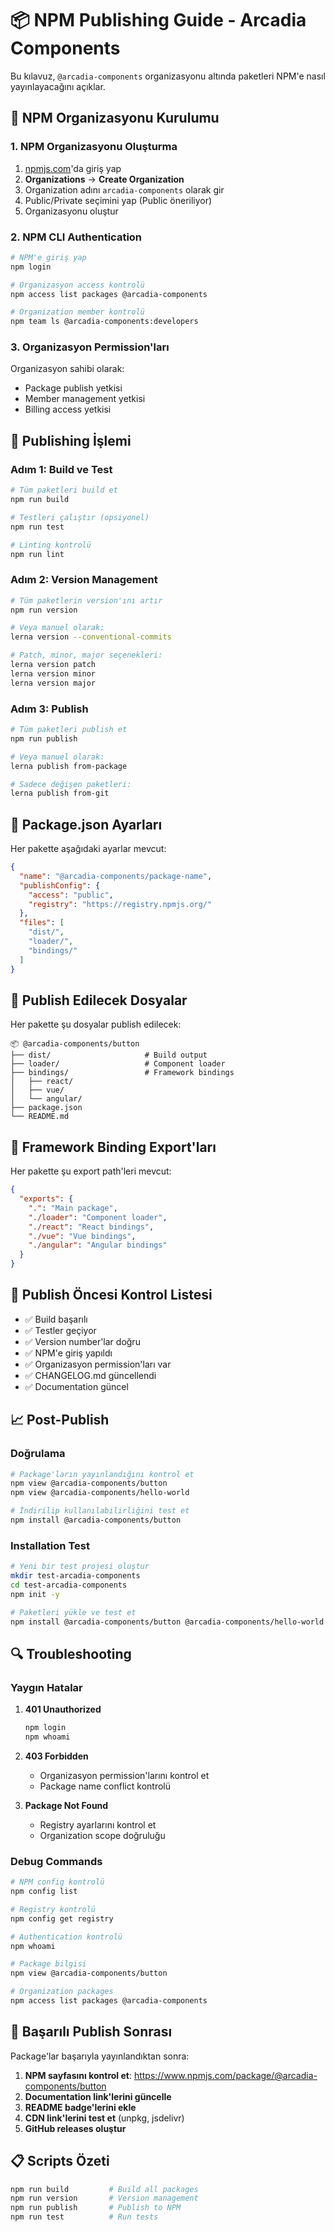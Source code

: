 # 📦 NPM Publishing Guide - Arcadia Components

Bu kılavuz, `@arcadia-components` organizasyonu altında paketleri NPM'e nasıl yayınlayacağını açıklar.

## 🏢 NPM Organizasyonu Kurulumu

### 1. **NPM Organizasyonu Oluşturma**

1. [npmjs.com](https://www.npmjs.com)'da giriş yap
2. **Organizations** → **Create Organization** 
3. Organization adını `arcadia-components` olarak gir
4. Public/Private seçimini yap (Public öneriliyor)
5. Organizasyonu oluştur

### 2. **NPM CLI Authentication**

```bash
# NPM'e giriş yap
npm login

# Organizasyon access kontrolü
npm access list packages @arcadia-components

# Organization member kontrolü  
npm team ls @arcadia-components:developers
```

### 3. **Organizasyon Permission'ları**

Organizasyon sahibi olarak:
- Package publish yetkisi
- Member management yetkisi
- Billing access yetkisi

## 🚀 Publishing İşlemi

### Adım 1: Build ve Test

```bash
# Tüm paketleri build et
npm run build

# Testleri çalıştır (opsiyonel)
npm run test

# Linting kontrolü
npm run lint
```

### Adım 2: Version Management

```bash
# Tüm paketlerin version'ını artır
npm run version

# Veya manuel olarak:
lerna version --conventional-commits

# Patch, minor, major seçenekleri:
lerna version patch
lerna version minor  
lerna version major
```

### Adım 3: Publish

```bash
# Tüm paketleri publish et
npm run publish

# Veya manuel olarak:
lerna publish from-package

# Sadece değişen paketleri:
lerna publish from-git
```

## 🔧 Package.json Ayarları

Her pakette aşağıdaki ayarlar mevcut:

```json
{
  "name": "@arcadia-components/package-name",
  "publishConfig": {
    "access": "public",
    "registry": "https://registry.npmjs.org/"
  },
  "files": [
    "dist/",
    "loader/", 
    "bindings/"
  ]
}
```

## 📁 Publish Edilecek Dosyalar

Her pakette şu dosyalar publish edilecek:

```
📦 @arcadia-components/button
├── dist/                     # Build output
├── loader/                   # Component loader
├── bindings/                 # Framework bindings
│   ├── react/
│   ├── vue/
│   └── angular/
├── package.json
└── README.md
```

## 🎯 Framework Binding Export'ları

Her pakette şu export path'leri mevcut:

```json
{
  "exports": {
    ".": "Main package",
    "./loader": "Component loader", 
    "./react": "React bindings",
    "./vue": "Vue bindings",
    "./angular": "Angular bindings"
  }
}
```

## 🚨 Publish Öncesi Kontrol Listesi

- ✅ Build başarılı
- ✅ Testler geçiyor
- ✅ Version number'lar doğru
- ✅ NPM'e giriş yapıldı
- ✅ Organizasyon permission'ları var
- ✅ CHANGELOG.md güncellendi
- ✅ Documentation güncel

## 📈 Post-Publish

### Doğrulama

```bash
# Package'ların yayınlandığını kontrol et
npm view @arcadia-components/button
npm view @arcadia-components/hello-world

# İndirilip kullanılabilirliğini test et
npm install @arcadia-components/button
```

### Installation Test

```bash
# Yeni bir test projesi oluştur
mkdir test-arcadia-components
cd test-arcadia-components
npm init -y

# Paketleri yükle ve test et
npm install @arcadia-components/button @arcadia-components/hello-world
```

## 🔍 Troubleshooting

### Yaygın Hatalar

1. **401 Unauthorized**
   ```bash
   npm login
   npm whoami
   ```

2. **403 Forbidden**
   - Organizasyon permission'larını kontrol et
   - Package name conflict kontrolü

3. **Package Not Found**
   - Registry ayarlarını kontrol et
   - Organization scope doğruluğu

### Debug Commands

```bash
# NPM config kontrolü
npm config list

# Registry kontrolü  
npm config get registry

# Authentication kontrolü
npm whoami

# Package bilgisi
npm view @arcadia-components/button

# Organization packages
npm access list packages @arcadia-components
```

## 🎉 Başarılı Publish Sonrası

Package'lar başarıyla yayınlandıktan sonra:

1. **NPM sayfasını kontrol et**: https://www.npmjs.com/package/@arcadia-components/button
2. **Documentation link'lerini güncelle**
3. **README badge'lerini ekle**
4. **CDN link'lerini test et** (unpkg, jsdelivr)
5. **GitHub releases oluştur**

## 📋 Scripts Özeti

```bash
npm run build         # Build all packages
npm run version       # Version management  
npm run publish       # Publish to NPM
npm run test          # Run tests
```
